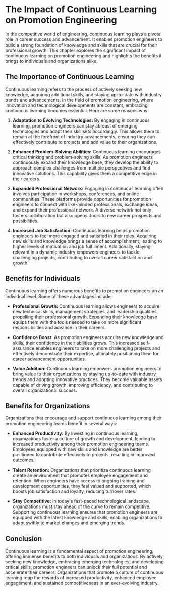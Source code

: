 The Impact of Continuous Learning on Promotion Engineering
===================================================================

In the competitive world of engineering, continuous learning plays a pivotal role in career success and advancement. It enables promotion engineers to build a strong foundation of knowledge and skills that are crucial for their professional growth. This chapter explores the significant impact of continuous learning on promotion engineering and highlights the benefits it brings to individuals and organizations alike.

**The Importance of Continuous Learning**
-----------------------------------------

Continuous learning refers to the process of actively seeking new knowledge, acquiring additional skills, and staying up-to-date with industry trends and advancements. In the field of promotion engineering, where innovation and technological developments are constant, embracing continuous learning becomes essential. Here are some reasons why:

1. **Adaptation to Evolving Technologies:** By engaging in continuous learning, promotion engineers can stay abreast of emerging technologies and adapt their skill sets accordingly. This allows them to remain at the forefront of industry advancements, ensuring they can effectively contribute to projects and add value to their organizations.

2. **Enhanced Problem-Solving Abilities:** Continuous learning encourages critical thinking and problem-solving skills. As promotion engineers continuously expand their knowledge base, they develop the ability to approach complex challenges from multiple perspectives and find innovative solutions. This capability gives them a competitive edge in their careers.

3. **Expanded Professional Network:** Engaging in continuous learning often involves participation in workshops, conferences, and online communities. These platforms provide opportunities for promotion engineers to connect with like-minded professionals, exchange ideas, and expand their professional network. A diverse network not only fosters collaboration but also opens doors to new career prospects and possibilities.

4. **Increased Job Satisfaction:** Continuous learning helps promotion engineers to feel more engaged and satisfied in their roles. Acquiring new skills and knowledge brings a sense of accomplishment, leading to higher levels of motivation and job fulfillment. Additionally, staying relevant in a dynamic industry empowers engineers to tackle challenging projects, contributing to overall career satisfaction and growth.

**Benefits for Individuals**
----------------------------

Continuous learning offers numerous benefits to promotion engineers on an individual level. Some of these advantages include:

* **Professional Growth:** Continuous learning allows engineers to acquire new technical skills, management strategies, and leadership qualities, propelling their professional growth. Expanding their knowledge base equips them with the tools needed to take on more significant responsibilities and advance in their careers.

* **Confidence Boost:** As promotion engineers acquire new knowledge and skills, their confidence in their abilities grows. This increased self-assurance enables engineers to take on more challenging projects and effectively demonstrate their expertise, ultimately positioning them for career advancement opportunities.

* **Value Addition:** Continuous learning empowers promotion engineers to bring value to their organizations by staying up-to-date with industry trends and adopting innovative practices. They become valuable assets capable of driving growth, improving efficiency, and contributing to overall organizational success.

**Benefits for Organizations**
------------------------------

Organizations that encourage and support continuous learning among their promotion engineering teams benefit in several ways:

* **Enhanced Productivity:** By investing in continuous learning, organizations foster a culture of growth and development, leading to increased productivity among their promotion engineering teams. Employees equipped with new skills and knowledge are better positioned to contribute effectively to projects, resulting in improved outcomes.

* **Talent Retention:** Organizations that prioritize continuous learning create an environment that promotes employee engagement and retention. When engineers have access to ongoing training and development opportunities, they feel valued and supported, which boosts job satisfaction and loyalty, reducing turnover rates.

* **Stay Competitive:** In today's fast-paced technological landscape, organizations must stay ahead of the curve to remain competitive. Supporting continuous learning ensures that promotion engineers are equipped with the latest knowledge and skills, enabling organizations to adapt swiftly to market changes and emerging trends.

**Conclusion**
--------------

Continuous learning is a fundamental aspect of promotion engineering, offering immense benefits to both individuals and organizations. By actively seeking new knowledge, embracing emerging technologies, and developing critical skills, promotion engineers can unlock their full potential and accelerate their careers. Organizations that promote a culture of continuous learning reap the rewards of increased productivity, enhanced employee engagement, and sustained competitiveness in an ever-evolving industry.
